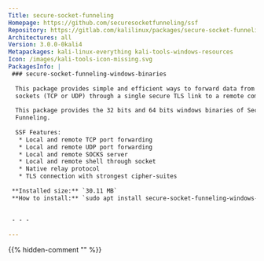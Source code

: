 ```yaml
---
Title: secure-socket-funneling
Homepage: https://github.com/securesocketfunneling/ssf
Repository: https://gitlab.com/kalilinux/packages/secure-socket-funneling
Architectures: all
Version: 3.0.0-0kali4
Metapackages: kali-linux-everything kali-tools-windows-resources 
Icon: /images/kali-tools-icon-missing.svg
PackagesInfo: |
 ### secure-socket-funneling-windows-binaries
 
  This package provides simple and efficient ways to forward data from multiple
  sockets (TCP or UDP) through a single secure TLS link to a remote computer.
   
  This package provides the 32 bits and 64 bits windows binaries of Secure Socket
  Funneling.
   
  SSF Features:
   * Local and remote TCP port forwarding
   * Local and remote UDP port forwarding
   * Local and remote SOCKS server
   * Local and remote shell through socket
   * Native relay protocol
   * TLS connection with strongest cipher-suites
 
 **Installed size:** `30.11 MB`  
 **How to install:** `sudo apt install secure-socket-funneling-windows-binaries`  
 
 
 - - -
 
---
```

{{% hidden-comment "<!--Do not edit anything above this line-->" %}}

